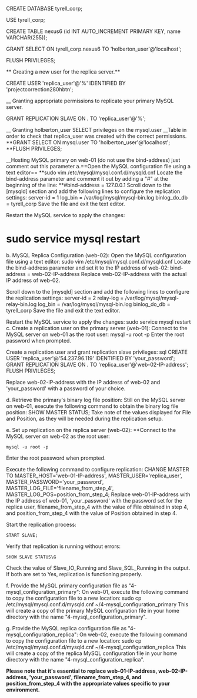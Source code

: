 
CREATE DATABASE tyrell_corp;

USE tyrell_corp;

CREATE TABLE nexus6 (id INT AUTO_INCREMENT PRIMARY KEY, name VARCHAR(255));

GRANT SELECT ON tyrell_corp.nexus6 TO 'holberton_user'@'localhost';

FLUSH PRIVILEGES;  

** Creating a new user for the replica server.**

CREATE USER 'replica_user'@'%' IDENTIFIED BY 'projectcorrection280hbtn';

__ Granting appropriate permissions to replicate your primary MySQL server.

GRANT REPLICATION SLAVE ON *.* TO 'replica_user'@'%';

__ Granting holberton_user SELECT privileges on the mysql.user 
__Table in order to check that replica_user was created with the correct permissions.
**GRANT SELECT ON mysql.user TO 'holberton_user'@'localhost';
**FLUSH PRIVILEGES;

__Hosting MySQL primary on web-01 (do not use the bind-address) just comment out this parameter
a.==Open the MySQL configuration file using a text editor==
**sudo vim /etc/mysql/mysql.conf.d/mysqld.cnf
Locate the bind-address parameter and comment it out by adding a "#" at the beginning of the line:
**#bind-address            = 127.0.0.1
Scroll down to the [mysqld] section and add the following lines to configure the replication settings:
server-id                = 1
<F11>	log_bin                  = /var/log/mysql/mysql-bin.log
	binlog_do_db             = tyrell_corp
Save the file and exit the text editor.

Restart the MySQL service to apply the changes:
#	sudo service mysql restart

b.  MySQL Replica Configuration (web-02):
Open the MySQL configuration file using a text editor:
	sudo vim /etc/mysql/mysql.conf.d/mysqld.cnf
Locate the bind-address parameter and set it to the IP address of web-02:
	bind-address            = web-02-IP-address
Replace web-02-IP-address with the actual IP address of web-02.

Scroll down to the [mysqld] section and add the following lines to configure the replication settings:
	server-id                = 2
	relay-log                = /var/log/mysql/mysql-relay-bin.log
	log_bin                  = /var/log/mysql/mysql-bin.log
	binlog_do_db             = tyrell_corp
Save the file and exit the text editor.	

Restart the MySQL service to apply the changes:
	sudo service mysql restart
c. Create a replication user on the primary server (web-01):
Connect to the MySQL server on web-01 as the root user:
	mysql -u root -p
Enter the root password when prompted.

Create a replication user and grant replication slave privileges:
sql
CREATE USER 'replica_user'@'54.237.96.119' IDENTIFIED BY 'your_password';
GRANT REPLICATION SLAVE ON *.* TO 'replica_user'@'web-02-IP-address';
FLUSH PRIVILEGES;

Replace web-02-IP-address with the IP address of web-02 and 'your_password' with a password of your choice.

d. Retrieve the primary's binary log file position:
Still on the MySQL server on web-01, execute the following command to obtain the binary log file position:
	SHOW MASTER STATUS;
Take note of the values displayed for File and Position, as they will be needed during the replication setup.

e. Set up replication on the replica server (web-02):
**Connect to the MySQL server on web-02 as the root user:

	mysql -u root -p
Enter the root password when prompted.

Execute the following command to configure replication:
	CHANGE MASTER TO MASTER_HOST='web-01-IP-address', MASTER_USER='replica_user', MASTER_PASSWORD='your_password', MASTER_LOG_FILE='filename_from_step_4', MASTER_LOG_POS=position_from_step_4;
Replace web-01-IP-address with the IP address of web-01, 'your_password' with the 
password set for the replica user, filename_from_step_4 with the value of File obtained in step 4, 
and position_from_step_4 with the value of Position obtained in step 4.

Start the replication process:

	START SLAVE;
Verify that replication is running without errors:

	SHOW SLAVE STATUS\G
Check the value of Slave_IO_Running and Slave_SQL_Running in the output. If both are set to Yes, 
replication is functioning properly.

f. Provide the MySQL primary configuration file as "4-mysql_configuration_primary":
On web-01, execute the following command to copy the configuration file to a new location:
	sudo cp /etc/mysql/mysql.conf.d/mysqld.cnf ~/4-mysql_configuration_primary
This will create a copy of the primary MySQL configuration file in your home directory 
with the name "4-mysql_configuration_primary".

g. Provide the MySQL replica configuration file as "4-mysql_configuration_replica":
On web-02, execute the following command to copy the configuration file to a new location:
	sudo cp /etc/mysql/mysql.conf.d/mysqld.cnf ~/4-mysql_configuration_replica
This will create a copy of the replica MySQL configuration file in your home directory with 
the name "4-mysql_configuration_replica".

**Please note that it's essential to replace web-01-IP-address, web-02-IP-address, 'your_password', 
filename_from_step_4, and position_from_step_4 with the appropriate values specific to your environment.**



